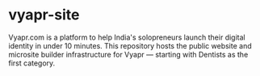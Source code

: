 # vyapr-site
Vyapr.com is a platform to help India's solopreneurs launch their digital identity in under 10 minutes.  This repository hosts the public website and microsite builder infrastructure for Vyapr — starting with Dentists as the first category. 
